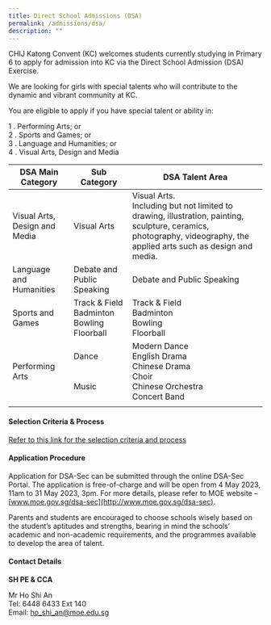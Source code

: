 ```yaml
---
title: Direct School Admissions (DSA)
permalink: /admissions/dsa/
description: ""
---
```

CHIJ Katong Convent (KC) welcomes students currently studying in Primary 6 to apply for admission into KC via the Direct School Admission (DSA) Exercise.

We are looking for girls with special talents who will contribute to the dynamic and vibrant community at KC.

You are eligible to apply if you have special talent or ability in:

1 .  Performing Arts; or <br>
2 .  Sports and Games; or <br>
3 .  Language and Humanities; or <br>
4 .  Visual Arts, Design and Media <br>

| **DSA Main Category** | **Sub Category** | **DSA Talent Area** |
|---|---|---|
| Visual Arts, Design and Media | Visual Arts | Visual Arts.<br>Including but not limited to drawing, illustration, painting, sculpture, ceramics, photography, videography, the applied arts such as design and media. |
| Language and Humanities | Debate and Public Speaking | Debate and Public Speaking |
| Sports and Games | Track &amp; Field  <br>Badminton  <br>Bowling  <br>Floorball | Track &amp; Field  <br>Badminton  <br>Bowling  <br>Floorball |
| Performing Arts | Dance  <br><br><br>Music | Modern Dance  <br>English Drama  <br>Chinese Drama  <br>Choir  <br>Chinese Orchestra   <br>Concert Band |
|  |  |  |

#### Selection Criteria &amp; Process

[Refer to this link for the selection criteria and process](/files/Admissions/Direct%20School%20Admissions%20(DSA)/dsa%20selection%20criteria%20n%20process.pdf)

#### Application Procedure

Application for DSA-Sec can be submitted through the online DSA-Sec Portal. The application is free-of-charge and will be open from 4 May 2023, 11am to 31 May 2023, 3pm. For more details, please refer to MOE website – [www.moe.gov.sg/dsa-sec](http://www.moe.gov.sg/dsa-sec).

Parents and students are encouraged to choose schools wisely based on the student’s aptitudes and strengths, bearing in mind the schools’ academic and non-academic requirements, and the programmes available to develop the area of talent.


#### Contact Details

**SH PE &amp; CCA**  
  

Mr Ho Shi An <br>
Tel: 6448 6433 Ext 140 <br>
Email:&nbsp;[ho\_shi\_an@moe.edu.sg](mailto:ho_shi_an@moe.edu.sg)